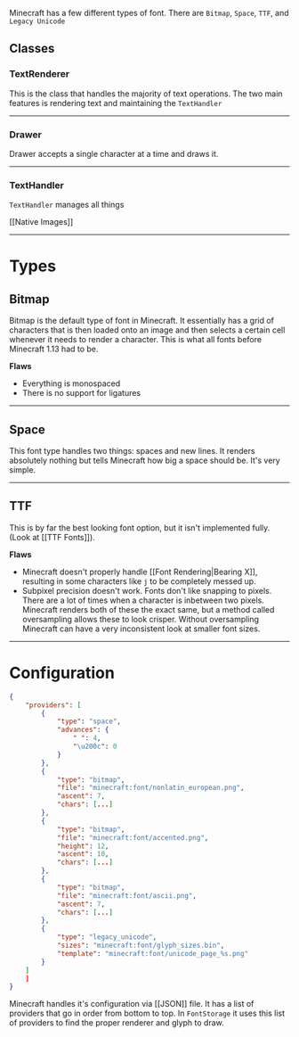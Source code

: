Minecraft has a few different types of font. There are `Bitmap`, `Space`, `TTF`, and `Legacy Unicode`

## Classes

### TextRenderer

This is the class that handles the majority of text operations. The two main features is rendering text and maintaining the `TextHandler`

-----

### Drawer

Drawer accepts a single character at a time and draws it.

----

### TextHandler

`TextHandler` manages all things 

[[Native Images]]

-----


# Types

## Bitmap

Bitmap is the default type of font in Minecraft. It essentially has a grid of characters that is then loaded onto an image and then selects a certain cell whenever it needs to render a character. This is what all fonts before Minecraft 1.13 had to be. 

**Flaws**

- Everything is monospaced
- There is no support for ligatures

-----

## Space

This font type handles two things: spaces and new lines. It renders absolutely nothing but tells Minecraft how big a space should be. It's very simple.

----

## TTF

This is by far the best looking font option, but it isn't implemented fully. (Look at [[TTF Fonts]]).

**Flaws**

- Minecraft doesn't properly handle [[Font Rendering|Bearing X]], resulting in some characters like `j` to be completely messed up.
- Subpixel precision doesn't work. Fonts don't like snapping to pixels. There are a lot of times when a character is inbetween two pixels. Minecraft renders both of these the exact same, but a method called oversampling allows these to look crisper. Without oversampling Minecraft can have a very inconsistent look at smaller font sizes.

-----

# Configuration

```JSON
{
    "providers": [
        {
            "type": "space",
            "advances": {
                " ": 4,
                "\u200c": 0
            }
        },
        {
            "type": "bitmap",
            "file": "minecraft:font/nonlatin_european.png",
            "ascent": 7,
            "chars": [...]
	    },
	    {
            "type": "bitmap",
            "file": "minecraft:font/accented.png",
            "height": 12,
            "ascent": 10,
            "chars": [...]
	    },
	    {
            "type": "bitmap",
            "file": "minecraft:font/ascii.png",
            "ascent": 7,
            "chars": [...]
        },
        {
            "type": "legacy_unicode",
            "sizes": "minecraft:font/glyph_sizes.bin",
            "template": "minecraft:font/unicode_page_%s.png"
        }
    ]
	]
}
```

Minecraft handles it's configuration via [[JSON]] file. It has a list of providers that go in order from bottom to top. In `FontStorage` it uses this list of providers to find the proper renderer and glyph to draw.